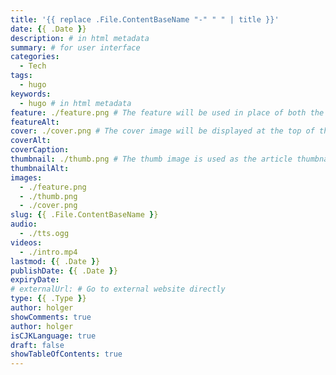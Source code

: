 ```yaml
---
title: '{{ replace .File.ContentBaseName "-" " " | title }}'
date: {{ .Date }}
description: # in html metadata
summary: # for user interface
categories:
  - Tech
tags:
  - hugo
keywords:
  - hugo # in html metadata
feature: ./feature.png # The feature will be used in place of both the thumb and cover images, and in the article metadata, which is included when content is shared to third-party networks like Facebook and Twitter.
featureAlt: 
cover: ./cover.png # The cover image will be displayed at the top of the article content on individual article pages.
coverAlt: 
coverCaption:
thumbnail: ./thumb.png # The thumb image is used as the article thumbnail and will be displayed in article lists
thumbnailAlt: 
images:
  - ./feature.png
  - ./thumb.png
  - ./cover.png
slug: {{ .File.ContentBaseName }}
audio:
  - ./tts.ogg
videos:
  - ./intro.mp4
lastmod: {{ .Date }}
publishDate: {{ .Date }}
expiryDate: 
# externalUrl: # Go to external website directly
type: {{ .Type }}
author: holger
showComments: true
author: holger
isCJKLanguage: true
draft: false
showTableOfContents: true
---
```

